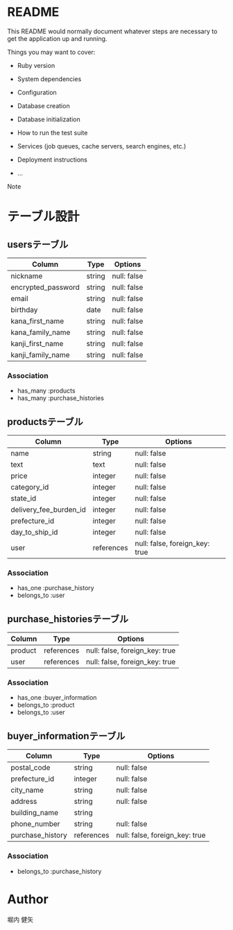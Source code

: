 # README

This README would normally document whatever steps are necessary to get the
application up and running.

Things you may want to cover:

* Ruby version

* System dependencies

* Configuration

* Database creation

* Database initialization

* How to run the test suite

* Services (job queues, cache servers, search engines, etc.)

* Deployment instructions

* ...

Note

# テーブル設計

## usersテーブル
|Column                    |Type          |Options                        |
|--------------------------|--------------|-------------------------------|
|nickname                  |string        |null: false                    |
|encrypted_password        |string        |null: false                    |
|email                     |string        |null: false                    |
|birthday                  |date          |null: false                    |
|kana_first_name           |string        |null: false                    |
|kana_family_name          |string        |null: false                    |
|kanji_first_name          |string        |null: false                    |
|kanji_family_name         |string        |null: false                    |
 
### Association

- has_many :products
- has_many :purchase_histories

## productsテーブル
|Column                    |Type          |Options                        |
|--------------------------|--------------|-------------------------------|
|name                      |string        |null: false                    |
|text                      |text          |null: false                    |
|price                     |integer       |null: false                    |
|category_id               |integer       |null: false                    |
|state_id                  |integer       |null: false                    |
|delivery_fee_burden_id    |integer       |null: false                    |
|prefecture_id             |integer       |null: false                    |
|day_to_ship_id            |integer       |null: false                    |
|user                      |references    |null: false, foreign_key: true |

### Association

- has_one    :purchase_history
- belongs_to :user

## purchase_historiesテーブル

|Column                    |Type          |Options                        |
|--------------------------|--------------|-------------------------------|
|product                   |references    |null: false, foreign_key: true |
|user                      |references    |null: false, foreign_key: true |

### Association
- has_one    :buyer_information
- belongs_to :product
- belongs_to :user

## buyer_informationテーブル
|Column                    |Type          |Options                        |
|--------------------------|--------------|-------------------------------|
|postal_code               |string        |null: false                    |
|prefecture_id             |integer       |null: false                    |
|city_name                 |string        |null: false                    |
|address                   |string        |null: false                    |
|building_name             |string        |                               |
|phone_number              |string        |null: false                    |
|purchase_history          |references    |null: false, foreign_key: true |

### Association
- belongs_to :purchase_history

# Author
堀内 健矢